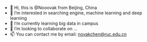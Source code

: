 - 👋 Hi, this is @Nooovak from Beijing, China
- 👀 I’m interested in searching engine, machine learning and deep learning
- 🌱 I’m currently learning big data in campus
- 💞️ I’m looking to collaborate on ...
- 📫 You can contact me by email: novakchen@ruc.edu.cn

<!---
Nooovak/Nooovak is a ✨ special ✨ repository because its `README.md` (this file) appears on your GitHub profile.
You can click the Preview link to take a look at your changes.
--->
